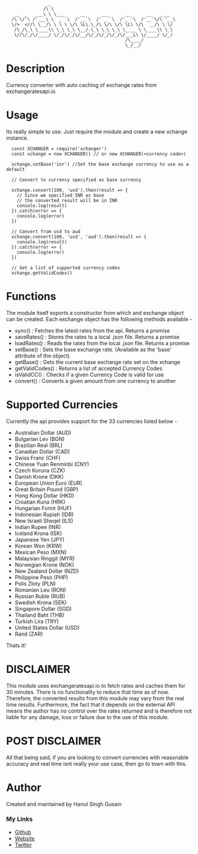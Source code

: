 ~~~~
               __
              /\ \
   __  _   ___\ \ \___      __      ___      __      __   _ __
  /\ \/'\ /'___\ \  _ `\  /'__`\  /' _ `\  /'_ `\  /'__`\/\`'__\
  \/>  <//\ \__/\ \ \ \ \/\ \L\.\_/\ \/\ \/\ \L\ \/\  __/\ \ \/
   /\_/\_\ \____\\ \_\ \_\ \__/.\_\ \_\ \_\ \____ \ \____\\ \_\
   \//\/_/\/____/ \/_/\/_/\/__/\/_/\/_/\/_/\/___L\ \/____/ \/_/
                                             /\____/
                                             \_/__/
~~~~

# Description
Currency converter with auto caching of exchange rates from exchangeratesapi.io

# Usage
Its really simple to use. Just require the module and create a new xchange
instance.

~~~~
  const XCHANGER = require('xchanger')
  const xchange = new XCHANGER() // or new XCHANGER(<currency code>)

  xchange.setBase('inr') //Set the base exchange currency to use as a default

  // Convert to currency specified as base currency

  xchange.convert(100, 'usd').then(result => {
    // Since we specified INR as base
    // the converted result will be in INR
    console.log(result)
  }).catch(error => {
    console.log(error)
  })

  // Convert from usd to aud
  xchange.convert(100, 'usd', 'aud').then(result => {
    console.log(result)
  }).catch(error => {
    console.log(error)
  })

  // Get a list of supported currency codes
  xchange.getValidCodes()

~~~~

# Functions
The module itself exports a constructor from which and exchange object can
be created.
Each exchange object has the following methods available -

- sync() : Fetches the latest rates from the api. Returns a promise
- saveRates() : Stores the rates to a local .json file. Returns a promise
- loadRates() : Reads the rates from the local .json file. Returns a promise
- setBase() : Sets the base exchange rate. (Available as the
  'base' attribute of the object)
- getBase() : Gets the current base exchange rate set on the xchange
- getValidCodes() : Returns a list of accepted Currency Codes
- isValidCC() : Checks if a given Currency Code is valid for use
- convert() : Converts a given amount from one currency to another

# Supported Currencies
Currently the api provides support for the 33 currencies listed below -

- Australian Dollar (AUD)
- Bulgarian Lev (BGN)
- Brazilian Real (BRL)
- Canadian Dollar (CAD)
- Swiss Franc (CHF)
- Chinese Yuan Renminbi (CNY)
- Czech Koruna (CZK)
- Danish Krone (DKK)
- European Union Euro (EUR)
- Great Britain Pound (GBP)
- Hong Kong Dollar (HKD)
- Croatian Kuna (HRK)
- Hungarian Forint (HUF)
- Indonesian Rupiah (IDR)
- New Israeli Sheqel (ILS)
- Indian Rupee (INR)
- Iceland Krona (ISK)
- Japanese Yen (JPY)
- Korean Won (KRW)
- Mexican Peso (MXN)
- Malaysian Ringgit (MYR)
- Norwegian Krone (NOK)
- New Zealand Dollar (NZD)
- Philippine Peso (PHP)
- Polis Zloty (PLN)
- Romanian Leu (RON)
- Russian Ruble (RUB)
- Swedish Krona (SEK)
- Singapore Dollar (SGD)
- Thailand Baht (THB)
- Turkish Lira (TRY)
- United States Dollar (USD)
- Rand (ZAR)

Thats it!

# DISCLAIMER
This module uses exchangeratesapi.io to fetch rates and caches them for 30 minutes.
There is no functionality to reduce that time as of now. Therefore, the converted results
from this module may vary from the real time results.
Furthermore, the fact that it depends on the external API means the author has no
control over the rates returned and is therefore not liable for any damage, loss or
failure due to the use of this module.

# POST DISCLAIMER
All that being said, if you are looking to convert currencies with reasonable accuracy
and real time isnt really your use case, then go to town with this.

# Author
Created and maintained by Hanut Singh Gusain
### My Links
- [Github](https://github.com/hanut/)
- [Website](http://www.hanutsingh.in)
- [Twitter](http://www.twitter.com/hanutsingh)
